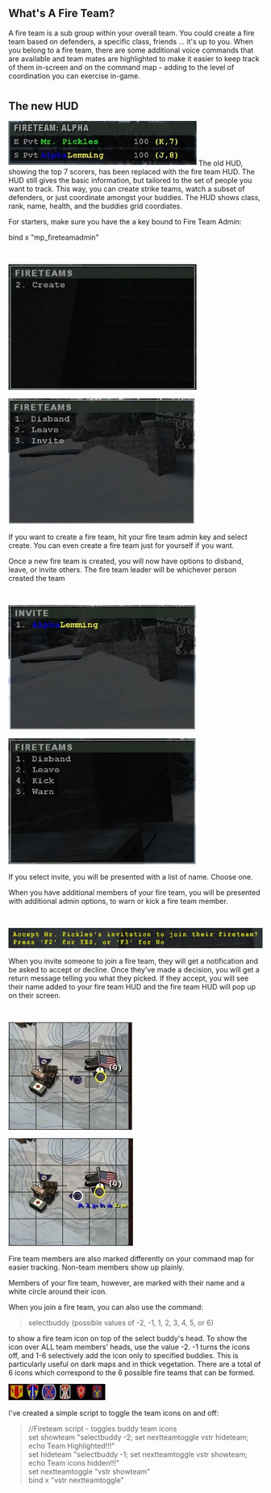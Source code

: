 #
## What's A Fire Team?

A fire team is a sub group within your overall team. You could create a fire team based on defenders, a specific class, friends ... it's up to you. When you belong to a fire team, there are some additional voice commands that are available and team mates are highlighted to make it easier to keep track of them in-screen and on the command map - adding to the level of coordination you can exercise in-game.

#
## The new HUD

![](fireteamhud.jpg) The old HUD, showing the top 7 scorers, has been replaced with the fire team HUD. The HUD still gives the basic information, but tailored to the set of people you want to track. This way, you can create strike teams, watch a subset of defenders, or just coordinate amongst your buddies. The HUD shows class, rank, name, health, and the buddies grid coordiates.

For starters, make sure you have the a key bound to Fire Team Admin:

bind x "mp\_fireteamadmin"

 

![](ftscreen1.jpg)

![](ftscreen2.jpg)

If you want to create a fire team, hit your fire team admin key and select create. You can even create a fire team just for yourself if you want.

Once a new fire team is created, you will now have options to disband, leave, or invite others. The fire team leader will be whichever person created the team

![](spacer.gif)

![](ftscreen3.jpg)

![](ftscreen4.jpg)

If you select invite, you will be presented with a list of name. Choose one.

When you have additional members of your fire team, you will be presented with additional admin options, to warn or kick a fire team member.

![](spacer.gif)

![](fireteaminvite.jpg)

When you invite someone to join a fire team, they will get a notification and be asked to accept or decline. Once they've made a decision, you will get a return message telling you what they picked. If they accept, you will see their name added to your fire team HUD and the fire team HUD will pop up on their screen.

![](spacer.gif)

![](mapnoteam.jpg)

![](mapfireteam.jpg)

Fire team members are also marked differently on your command map for easier tracking. Non-team members show up plainly.

Members of your fire team, however, are marked with their name and a white circle around their icon.

When you join a fire team, you can also use the command:

> selectbuddy (possible values of -2, -1, 1, 2, 3, 4, 5, or 6)

to show a fire team icon on top of the select buddy's head. To show the icon over ALL team members' heads, use the value -2. -1 turns the icons off, and 1-6 selectively add the icon only to specified buddies. This is particularly useful on dark maps and in thick vegetation. There are a total of 6 icons which correspond to the 6 possible fire teams that can be formed.

![](fireteam1.jpg)![](fireteam2.jpg)![](fireteam3.jpg)![](fireteam4.jpg)![](fireteam5.jpg)![](fireteam6.jpg)

I've created a simple script to toggle the team icons on and off:

> //Fireteam script - toggles buddy team icons  
> set showteam "selectbuddy -2; set nextteamtoggle vstr hideteam; echo Team Highlighted!!!"  
> set hideteam "selectbuddy -1; set nextteamtoggle vstr showteam; echo Team icons hidden!!!"  
> set nextteamtoggle "vstr showteam"  
> bind x "vstr nextteamtoggle"